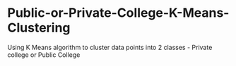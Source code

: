 # Public-or-Private-College-K-Means-Clustering
Using K Means algorithm to cluster data points into 2 classes - Private college or Public College

